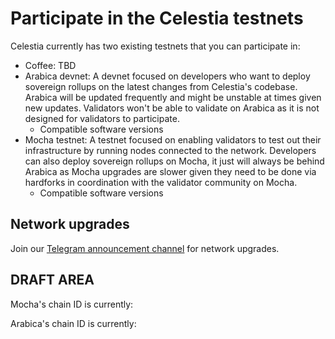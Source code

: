 <!-- markdownlint-disable MD033 -->

# Participate in the Celestia testnets

<script setup>
import ArabicaVersionTags from '../.vitepress/components/ArabicaVersionTags.vue'
import MochaVersionTags from '../.vitepress/components/MochaVersionTags.vue'
import CoffeeVersionTags from '../.vitepress/components/CoffeeVersionTags.vue'
import InlineText from '../.vitepress/components/InlineText.vue'
import constants from '../.vitepress/versions/constants.js'
</script>

Celestia currently has two existing testnets that you can participate in:

- Coffee: TBD
  <CoffeeVersionTags/>
- Arabica devnet: A devnet focused on developers who
  want to deploy sovereign rollups on the latest changes from Celestia's codebase.
  Arabica will be updated frequently and might be unstable at times given new updates.
  Validators won't be able to validate on Arabica as it is not designed for
  validators to participate.
  - Compatible software versions
    <ArabicaVersionTags/>
- Mocha testnet: A testnet focused on enabling validators
  to test out their infrastructure by running nodes connected to the network. Developers
  can also deploy sovereign rollups on Mocha, it just will always be behind Arabica
  as Mocha upgrades are slower given they need to be done via hardforks in coordination
  with the validator community on Mocha.
  - Compatible software versions
    <MochaVersionTags/>

## Network upgrades

Join our [Telegram announcement channel](https://t.me/+smSFIA7XXLU4MjJh)
for network upgrades.

## DRAFT AREA

Mocha's chain ID is currently: <InlineText :constant="constants.mochaChainId"/>

Arabica's chain ID is currently: <InlineText :constant="constants.arabicaChainId"/>
